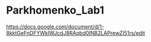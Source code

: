 # Parkhomenko_Lab1
https://docs.google.com/document/d/1-8kktGeFnDFYWkIWJcdJ8RAqbd0lNB2LAPrewZI51rs/edit